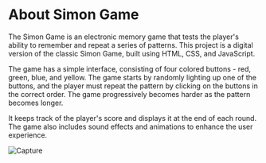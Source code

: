 # About Simon Game

The Simon Game is an electronic memory game that tests the player's ability to remember and repeat a series of patterns. This project is a digital version of the classic Simon Game, built using HTML, CSS, and JavaScript.

The game has a simple interface, consisting of four colored buttons - red, green, blue, and yellow. The game starts by randomly lighting up one of the buttons, and the player must repeat the pattern by clicking on the buttons in the correct order. The game progressively becomes harder as the pattern becomes longer.

It keeps track of the player's score and displays it at the end of each round. The game also includes sound effects and animations to enhance the user experience.

![Capture](https://user-images.githubusercontent.com/78690765/221434377-57427ce5-236b-4afe-a7a2-e3d36b1e990e.PNG)
